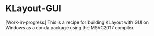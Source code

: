 # KLayout-GUI
[Work-in-progress]
This is a recipe for building KLayout with GUI on Windows as a conda package using the MSVC2017 compiler.